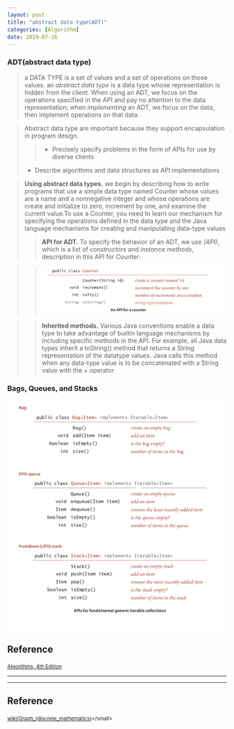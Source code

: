 ```yaml
---
layout: post
title: "abstract data type(ADT)"
categories: [Algorithm]
date: 2019-07-16
---
```


### ADT(abstract data type)
> a DATA TYPE is a set of values and a set of operations on those values.
> an *abstract data type* is a data type whose representation is hidden from the client. When using an ADT, we focus on the operations specified in the API and pay no attention to the data representation; when *implementing* an ADT, we focus on the data, then implement operations on that data.

> Abstract data type are important because they support encapsulation in program design.
>> - Precisely specify problems in the form of APIs for use by diverse clients
> - Describe algorithms and data structures as API implementations

>**Using abstract data types.**  we begin by describing how to write programs that use a simple data type named Counter whose values are a name and a nonnegative integer and whose operations are create and initialize to zero, increment by one, and examine the current value.To use a Counter, you need to learn our mechanism for specifying the operations defined in the data type and the Java language mechanisms for creating and manipulating data-type values  
>> **API for ADT.** To specify the behavior of an ADT, we use *(API)*, which is a list of *constructors* and *instance methods*, description in this API for Counter:  

>> ![API for Counter](/assets/Algorithm/api_counter.jpg)


>> **Inherited methods.** Various Java conventions enable a data type to take advantage of builtin language mechanisms by including specific methods in the API. For example, all Java data types inherit a toString() method that returns a String representation of the datatype values. Java calls this method when any data-type value is to be concatenated with a String value with the + operator



### Bags, Queues, and Stacks
![BAGS, QUEUES, AND STACKS](/assets/Algorithm/Algorithm_bag_queue_stack.jpg)










<h2>Reference</h2>

<small>[Algorithms, 4th Edition](https://algs4.cs.princeton.edu/home/)</small>
















---


---

<h2>Reference</h2>

<small>[wiki/Graph_(discrete_mathematics)](https://en.wikipedia.org/wiki/Graph_(discrete_mathematics))</small>
